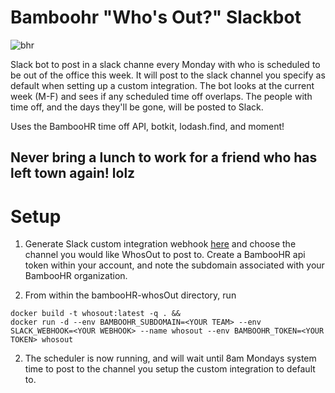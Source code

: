 # Bamboohr "Who's Out?" Slackbot
![bhr](https://cloud.githubusercontent.com/assets/12915163/17829398/4b948526-667b-11e6-8ba1-b6d429b4db20.jpg)

Slack bot to post in a slack channe every Monday with who is scheduled to be out of the office this week. It will post to the slack channel you specify as default when setting up a custom integration.
The bot looks at the current week (M-F) and sees if any scheduled time off overlaps. The people with time off, and the days they'll be gone, will be posted to Slack.

Uses the BambooHR time off API, botkit, lodash.find, and moment!

## Never bring a lunch to work for a friend who has left town again! lolz


# Setup

1. Generate Slack custom integration webhook [here](https://slack.com/apps/manage/custom-integrations) and choose the channel you would like WhosOut to post to. Create a BambooHR api token within your account, and note the subdomain associated with your BambooHR organization.

1. From within the bambooHR-whosOut directory, run
```
docker build -t whosout:latest -q . &&
docker run -d --env BAMBOOHR_SUBDOMAIN=<YOUR TEAM> --env SLACK_WEBHOOK=<YOUR WEBHOOK> --name whosout --env BAMBOOHR_TOKEN=<YOUR TOKEN> whosout
```
2. The scheduler is now running, and will wait until 8am Mondays system time to post to the channel you setup the custom integration to default to.
